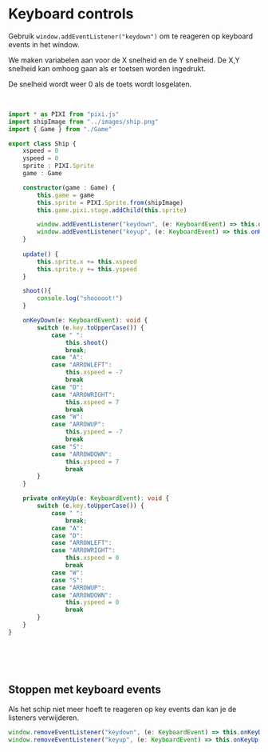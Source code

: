 # Keyboard controls

Gebruik `window.addEventListener("keydown")` om te reageren op keyboard events in het window.

We maken variabelen aan voor de X snelheid en de Y snelheid. De X,Y snelheid kan omhoog gaan als er toetsen worden ingedrukt.

De snelheid wordt weer 0 als de toets wordt losgelaten.

<br>

```typescript
import * as PIXI from "pixi.js"
import shipImage from "../images/ship.png"
import { Game } from "./Game"

export class Ship {
    xspeed = 0
    yspeed = 0
    sprite : PIXI.Sprite
    game : Game

    constructor(game : Game) {
        this.game = game
        this.sprite = PIXI.Sprite.from(shipImage)
        this.game.pixi.stage.addChild(this.sprite)

        window.addEventListener("keydown", (e: KeyboardEvent) => this.onKeyDown(e))
        window.addEventListener("keyup", (e: KeyboardEvent) => this.onKeyUp(e))
    }
    
    update() {
        this.sprite.x += this.xspeed
        this.sprite.y += this.yspeed
    }

    shoot(){
        console.log("shooooot!")
    }

    onKeyDown(e: KeyboardEvent): void {
        switch (e.key.toUpperCase()) {
            case " ":
                this.shoot()
                break;
            case "A":
            case "ARROWLEFT":
                this.xspeed = -7
                break
            case "D":
            case "ARROWRIGHT":
                this.xspeed = 7
                break
            case "W":
            case "ARROWUP":
                this.yspeed = -7
                break
            case "S":
            case "ARROWDOWN":
                this.yspeed = 7
                break
        }
    }

    private onKeyUp(e: KeyboardEvent): void {
        switch (e.key.toUpperCase()) {
            case " ":
                break;
            case "A":
            case "D":
            case "ARROWLEFT":
            case "ARROWRIGHT":
                this.xspeed = 0
                break
            case "W":
            case "S":
            case "ARROWUP":
            case "ARROWDOWN":
                this.yspeed = 0
                break
        }
    }
}

```
<br>
<br>
<Br>

## Stoppen met keyboard events

Als het schip niet meer hoeft te reageren op key events dan kan je de listeners verwijderen.

```typescript
window.removeEventListener("keydown", (e: KeyboardEvent) => this.onKeyDown(e))
window.removeEventListener("keyup", (e: KeyboardEvent) => this.onKeyUp(e))
```